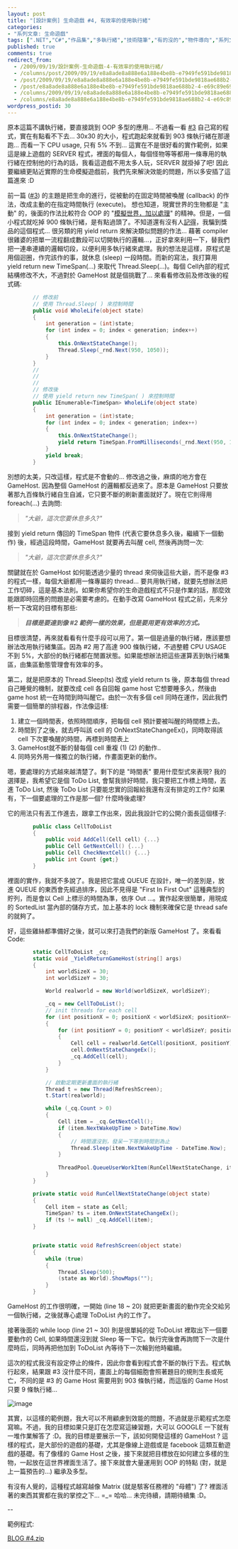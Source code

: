 ```yaml
---
layout: post
title: "[設計案例] 生命遊戲 #4, 有效率的使用執行緒"
categories:
- "系列文章: 生命遊戲"
tags: [".NET","C#","作品集","多執行緒","技術隨筆","有的沒的","物件導向","系列文章: 生命遊戲"]
published: true
comments: true
redirect_from:
  - /2009/09/19/設計案例-生命遊戲-4-有效率的使用執行緒/
  - /columns/post/2009/09/19/e8a8ade8a888e6a188e4be8b-e7949fe591bde9818ae688b2-4-e69c89e69588e78e87e79a84e4bdbfe794a8e59fb7e8a18ce7b792.aspx/
  - /post/2009/09/19/e8a8ade8a888e6a188e4be8b-e7949fe591bde9818ae688b2-4-e69c89e69588e78e87e79a84e4bdbfe794a8e59fb7e8a18ce7b792.aspx/
  - /post/e8a8ade8a888e6a188e4be8b-e7949fe591bde9818ae688b2-4-e69c89e69588e78e87e79a84e4bdbfe794a8e59fb7e8a18ce7b792.aspx/
  - /columns/2009/09/19/e8a8ade8a888e6a188e4be8b-e7949fe591bde9818ae688b2-4-e69c89e69588e78e87e79a84e4bdbfe794a8e59fb7e8a18ce7b792.aspx/
  - /columns/e8a8ade8a888e6a188e4be8b-e7949fe591bde9818ae688b2-4-e69c89e69588e78e87e79a84e4bdbfe794a8e59fb7e8a18ce7b792.aspx/
wordpress_postid: 30
---
```


原本這篇不講執行緒，要直接跳到 OOP 多型的應用... 不過看一看 [#3](/post/e8a8ade8a888e6a188e4be8b-e7949fe591bde9818ae688b23-e69982e5ba8fe79a84e68ea7e588b6.aspx) 自己寫的程式，實在有點看不下去... 30x30 的大小，程式跑起來就看到 903 條執行緒在那邊跑... 而看一下 CPU usage, 只有 5% 不到... 這實在不是很好看的實作範例，如果這是線上遊戲的 SERVER 程式，裡面的每個人，每個怪物等等都用一條專用的執行緒在控制他的行為的話，我看這遊戲不用太多人玩，SERVER 就掛掉了吧! 因此要繼續更貼近實際的生命模擬遊戲前，我們先來解決效能的問題，所以多安插了這篇進來 :D

前一篇 ([#3](/post/e8a8ade8a888e6a188e4be8b-e7949fe591bde9818ae688b23-e69982e5ba8fe79a84e68ea7e588b6.aspx)) 的主題是把生命的進行，從被動的在固定時間被喚醒 (callback) 的作法，改成主動的在指定時間執行 (execute)。 想也知道，現實世界的生物都是 "主動" 的，後面的作法比較符合 OOP 的 "[模擬世界，加以處理](/post/e4b896e7b580e69cabe8bb9fe9ab94e99da9e591bde5bea9e588bbe78988.aspx)" 的精神。但是，一個小程式就吃掉 900 條執行緒，是有點過頭了。不知道還有沒有人[記得](/post/Thread-Sync-2-e5afa6e4bd9ce7af87-e4ba92e79bb8e7ad89e5be85e79a84e585a9e5808be59fb7e8a18ce7b792.aspx)，我騙到獎品的這個程式... 很另類的用 yield return 來解決類似問題的作法... 藉著 compiler 很雞婆的把單一流程翻成數段可以切開執行的邏輯...，正好拿來利用一下，替我們把一連串連續的邏輯切段，以便利用多執行緒來處理。我的想法是這樣，原程式是用個迴圈，作完該作的事，就休息 (sleep) 一段時間。而新的寫法，我打算用 yield return new TimeSpan(…) 來取代 Thread.Sleep(…)。每個 Cell內部的程式結構修改不大，不過對於 GameHost 就是個挑戰了... 來看看修改前及修改後的程式碼:

```csharp
        // 修改前
        // 使用 Thread.Sleep( ) 來控制時間
        public void WholeLife(object state)
        {
            int generation = (int)state;
            for (int index = 0; index < generation; index++)
            {
                this.OnNextStateChange();
                Thread.Sleep(_rnd.Next(950, 1050));
            }
        }
        //
        //
        //
        // 修改後
        // 使用 yield return new TimeSpan( ) 來控制時間
        public IEnumerable<TimeSpan> WholeLife(object state)
        {
            int generation = (int)state;
            for (int index = 0; index < generation; index++)
            {
                this.OnNextStateChange();
                yield return TimeSpan.FromMilliseconds(_rnd.Next(950, 1050));
            }
            yield break;
        }
```

別想的太美，只改這樣，程式是不會動的... 修改過之後，麻煩的地方會在 GameHost. 因為整個 GameHost 的邏輯都反過來了。原本是 GameHost 只要放著那九百條執行緒自生自滅，它只要不斷的刷新畫面就好了。現在它則得用 foreach(…) 去詢問:

> *"大爺，這次您要休息多久?"*

接到 yield return 傳回的 TimeSpan 物件 (代表它要休息多久後，繼續下一個動作) 後，經過這段時間，GameHost 就要再去叫醒 cell, 然後再詢問一次:

> *"大爺，這次您要休息多久?"*

關鍵就在於 GameHost 如何能透過少量的 thread 來伺後這些大爺，而不是像 #3 的程式一樣，每個大爺都用一條專屬的 thread… 要共用執行緒，就要先想辦法把工作切碎，這是基本法則。如果你希望你的生命遊戲程式不只是作業的話，那麼效能跟即時回應的問題是必需要考慮的。在動手改寫 GameHost 程式之前，先來分析一下改寫的目標有那些:

> ***目標是要達到像 #2 範例一樣的效果，但是要用更有效率的方式。***

目標很清楚，再來就看看有什麼手段可以用了。第一個是過量的執行緒，應該要想辦法改用執行緒集區。因為 #2 用了高達 900 條執行緒，不過整體 CPU USAGE 不到 5%，大部份的執行緒都在閒置狀態。如果能想辦法把這些運算丟到執行緒集區，由集區動態管理會有效率的多。

第二，就是把原本的 Thread.Sleep(ts) 改成 yield return ts 後，原本每個 thread 自己睡覺的機制，就要改成 cell 各自回報 game host 它想要睡多久，然後由 game host 統一在時間到時叫醒它。由於一次有多個 cell 同時在運作，因此我們需要一個簡單的排程器，作法像這樣:

1. 建立一個時間表，依照時間順序，把每個 cell 預計要被叫醒的時間標上去。
2. 時間到了之後，就去呼叫該 cell 的 OnNextStateChangeEx()，同時取得該 cell 下次要喚醒的時間，再標到時間表上
3. GameHost就不斷的替每個 cell 重複 (1) (2) 的動作..
4. 同時另外用一條獨立的執行緒，作畫面更新的動作。

嗯，要處理的方式越來越清楚了。剩下的是 "時間表" 要用什麼型式來表現? 我的選擇是，我希望它是個 ToDo List, 會幫我排好時間，我只要把工作標上時間，丟進 ToDo List, 然後 ToDo List 只要能忠實的回報給我還有沒有排定的工作? 如果有，下一個要處理的工作是那一個? 什麼時後處理?

它的用法只有丟工作進去，跟拿工作出來，因此我設計它的公開介面長這個樣子:

```csharp
        public class CellToDoList
        {
            public void AddCell(Cell cell) {...}
            public Cell GetNextCell() {...}
            public Cell CheckNextCell() {...}
            public int Count {get;}
        }
```

裡面的實作，我就不多說了。我是把它當成 QUEUE 在設計，唯一的差別是，放進 QUEUE 的東西會先經過排序，因此不見得是 "First In First Out" 這種典型的貯列，而是會以 Cell 上標示的時間為準，依序 Out …。實作起來很簡單，用現成的 SortedList 當內部的儲存方式，加上基本的 lock 機制來確保它是 thread safe 的就夠了。

好，這些雞絲都準備好之後，就可以來打造我們的新版 GameHost 了。來看看 Code:

```csharp
        static CellToDoList _cq;
        static void _YieldReturnGameHost(string[] args)
        {
            int worldSizeX = 30;
            int worldSizeY = 30;

            World realworld = new World(worldSizeX, worldSizeY);

            _cq = new CellToDoList();
            // init threads for each cell
            for (int positionX = 0; positionX < worldSizeX; positionX++)
            {
                for (int positionY = 0; positionY < worldSizeY; positionY++)
                {
                    Cell cell = realworld.GetCell(positionX, positionY);
                    cell.OnNextStateChangeEx();
                    _cq.AddCell(cell);
                }
            }

            // 啟動定期更新畫面的執行緒
            Thread t = new Thread(RefreshScreen);
            t.Start(realworld);

            while (_cq.Count > 0)
            {
                Cell item = _cq.GetNextCell();
                if (item.NextWakeUpTime > DateTime.Now)
                {
                    // 時間還沒到，發呆一下等到時間到為止
                    Thread.Sleep(item.NextWakeUpTime - DateTime.Now);
                }
                
                ThreadPool.QueueUserWorkItem(RunCellNextStateChange, item);
            }
        }

        private static void RunCellNextStateChange(object state)
        {
            Cell item = state as Cell;
            TimeSpan? ts = item.OnNextStateChangeEx();
            if (ts != null) _cq.AddCell(item);
        }


        private static void RefreshScreen(object state)
        {
            while (true)
            {
                Thread.Sleep(500);
                (state as World).ShowMaps("");
            }
        }
```

 

GameHost 的工作很明確，一開始 (line 18 ~ 20) 就把更新畫面的動作完全交給另一個執行緒，之後就專心處理 ToDoList 內的工作了。

接著後面的 while loop (line 21 ~ 30) 則是很單純的從 ToDoList 裡取出下一個要要動作的 Cell, 如果時間還沒到就 Sleep 等一下它。執行完後會再詢問下一次是什麼時后，同時再把他加到 ToDoList 內等待下一次輪到他時繼續。

這次的程式我沒有設定停止的條件，因此你會看到程式會不斷的執行下去。程式執行起來，結果跟 #3 沒什麼不同，畫面上的每個細胞會照著題目的規則生長或死亡，不同的是 #3 的 Game Host 需要用到 903 條執行緒，而這版的 Game Host 只要 9 條執行緒...

![image](/images/2009-09-19-design-case-study-game-of-life-4-efficient-thread-usage/image.png)

 

其實，以這樣的範例題，我大可以不用顧慮到效能的問題，不過就是示範程式怎麼寫嘛。不過，我的目標如果只是訂在怎麼寫這練習題，大可以 GOOGLE 一下就有一堆作業解答了 :D。我的目標是要展示一下，該如何開發這樣的 GameHost ? 這樣的程式，是大部份的遊戲的基礎，尤其是像線上遊戲或是 facebook 這類互動遊戲的基礎。有了像樣的 Game Host 之後，接下來就把目標放在如何建立多樣的生物，一起放在這世界裡面生活了。接下來就會大量運用到 OOP 的特點 (對，就是上一篇預告的...) 繼承及多型。

有沒有人覺的，這種程式越寫越像 Matrix (就是駭客任務裡的 "母體") 了? 裡面活著的東西其實都在我的掌控之下... =_= 哈哈... 未完待續，請期待續集 :D。

--

範例程式:

[BLOG #4.zip](/wp-content/be-files/WindowsLiveWriter/4/7DFFC8B9/BLOG_4.zip)
